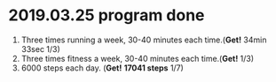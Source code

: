 # 2019.03.25 program done


 
1. Three times running a week, 30-40 minutes each time.(**Get!** 34min 33sec 1/3)
2. Three times fitness a week, 30-40 minutes each time.(**Get!** 1/3)
3. 6000 steps each day. (**Get!** **17041 steps** 1/7)
